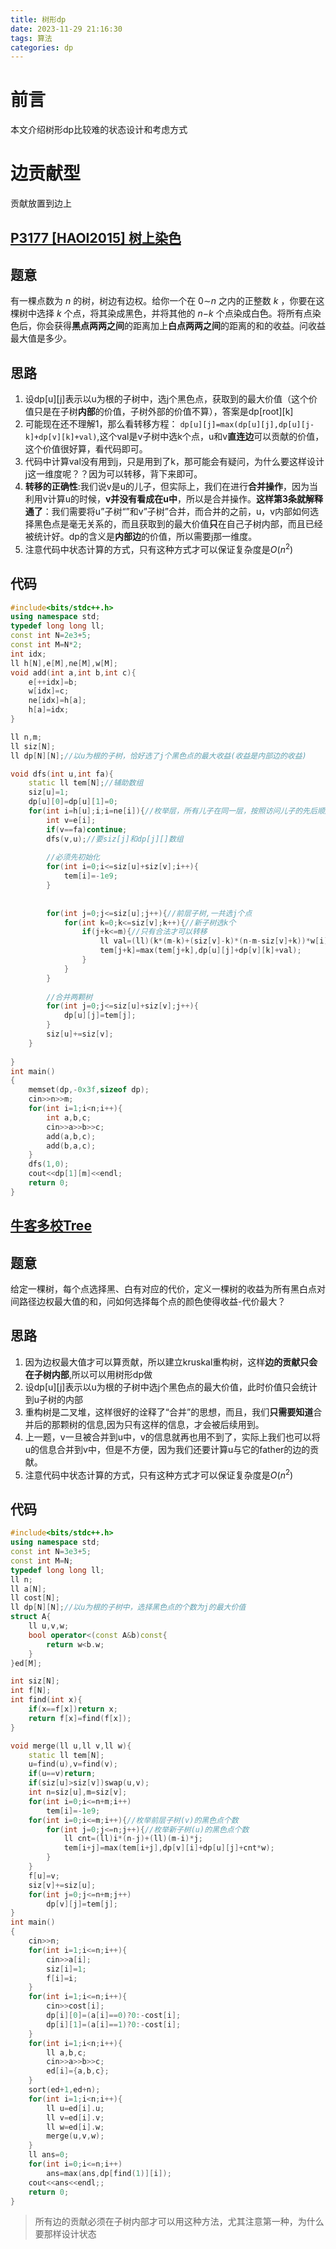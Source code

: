 ```yaml
---
title: 树形dp
date: 2023-11-29 21:16:30
tags: 算法
categories: dp
---
```






# 前言

本文介绍树形dp比较难的状态设计和考虑方式





# 边贡献型

贡献放置到边上



## [P3177 [HAOI2015] 树上染色](https://www.luogu.com.cn/problem/P3177)

## 题意

有一棵点数为 *n* 的树，树边有边权。给你一个在 0∼*n* 之内的正整数 *k* ，你要在这棵树中选择 *k* 个点，将其染成黑色，并将其他的 *n*−*k* 个点染成白色。将所有点染色后，你会获得**黑点两两之间**的距离加上**白点两两之间**的距离的和的收益。问收益最大值是多少。



## 思路

1. 设dp\[u][j]表示以u为根的子树中，选j个黑色点，获取到的最大价值（这个价值只是在子树**内部**的价值，子树外部的价值不算），答案是dp\[root][k]
2. 可能现在还不理解1，那么看转移方程：
	`dp[u][j]=max(dp[u][j],dp[u][j-k]+dp[v][k]+val)`,这个val是v子树中选k个点，u和v**直连边**可以贡献的价值，这个价值很好算，看代码即可。
3. 代码中计算val没有用到j，只是用到了k，那可能会有疑问，为什么要这样设计j这一维度呢？？因为可以转移，背下来即可。
4. **转移的正确性**:我们说v是u的儿子，但实际上，我们在进行**合并操作**，因为当利用v计算u的时候，**v并没有看成在u中**，所以是合并操作。**这样第3条就解释通了**：我们需要将u”子树“”和v”子树”合并，而合并的之前，u，v内部如何选择黑色点是毫无关系的，而且获取到的最大价值**只**在自己子树内部，而且已经被统计好。dp的含义是**内部边**的价值，所以需要j那一维度。
5. 注意代码中状态计算的方式，只有这种方式才可以保证复杂度是$O(n^2)$



## 代码

```cpp
#include<bits/stdc++.h>
using namespace std;
typedef long long ll;
const int N=2e3+5;
const int M=N*2;
int idx;
ll h[N],e[M],ne[M],w[M];
void add(int a,int b,int c){
	e[++idx]=b;
	w[idx]=c;
	ne[idx]=h[a];
	h[a]=idx;
}

ll n,m;
ll siz[N];
ll dp[N][N];//以u为根的子树，恰好选了j个黑色点的最大收益(收益是内部边的收益)

void dfs(int u,int fa){
	static ll tem[N];//辅助数组
	siz[u]=1;
	dp[u][0]=dp[u][1]=0;
	for(int i=h[u];i;i=ne[i]){//枚举层，所有儿子在同一层，按照访问儿子的先后顺序划分层
		int v=e[i];
		if(v==fa)continue;
		dfs(v,u);//要siz[j]和dp[j][]数组
		
        //必须先初始化
		for(int i=0;i<=siz[u]+siz[v];i++){
			tem[i]=-1e9;
		}
        
        
		for(int j=0;j<=siz[u];j++){//前层子树,一共选j个点
			for(int k=0;k<=siz[v];k++){//新子树选k个
				if(j+k<=m){//只有合法才可以转移
					ll val=(ll)(k*(m-k)+(siz[v]-k)*(n-m-siz[v]+k))*w[i];  //当前情况下连接子节点的边的贡献
					tem[j+k]=max(tem[j+k],dp[u][j]+dp[v][k]+val);
				}
			}
		}	
        
		//合并两颗树
		for(int j=0;j<=siz[u]+siz[v];j++){
			dp[u][j]=tem[j];
		}
		siz[u]+=siz[v];
	}
	
}
int main()
{
	memset(dp,-0x3f,sizeof dp);
	cin>>n>>m;
	for(int i=1;i<n;i++){
		int a,b,c;
		cin>>a>>b>>c;
		add(a,b,c);
		add(b,a,c);
	}
	dfs(1,0);	
	cout<<dp[1][m]<<endl;
	return 0;
}
```





## [牛客多校Tree](https://ac.nowcoder.com/acm/contest/57360/A)

## 题意

给定一棵树，每个点选择黑、白有对应的代价，定义一棵树的收益为所有黑白点对间路径边权最大值的和，问如何选择每个点的颜色使得收益-代价最大？



## 思路

1. 因为边权最大值才可以算贡献，所以建立kruskal重构树，这样**边的贡献只会在子树内部**,所以可以用树形dp做
2. 设dp\[u][j]表示以u为根的子树中选j个黑色点的最大价值，此时价值只会统计到u子树的内部
3. 重构树是二叉堆，这样很好的诠释了“合并”的思想，而且，我们**只需要知道**合并后的那颗树的信息,因为只有这样的信息，才会被后续用到。
4. 上一题，v一旦被合并到u中，v的信息就再也用不到了，实际上我们也可以将u的信息合并到v中，但是不方便，因为我们还要计算u与它的father的边的贡献。
5. 注意代码中状态计算的方式，只有这种方式才可以保证复杂度是$O(n^2)$



## 代码

```cpp
#include<bits/stdc++.h>
using namespace std;
const int N=3e3+5;
const int M=N;
typedef long long ll;
ll n;
ll a[N];
ll cost[N];
ll dp[N][N];//以u为根的子树中，选择黑色点的个数为j的最大价值
struct A{
	ll u,v,w;
	bool operator<(const A&b)const{
		return w<b.w;
	}
}ed[M];

int siz[N];
int f[N];
int find(int x){
	if(x==f[x])return x;
	return f[x]=find(f[x]);
}

void merge(ll u,ll v,ll w){
	static ll tem[N];
	u=find(u),v=find(v);
	if(u==v)return;
	if(siz[u]>siz[v])swap(u,v);
	int n=siz[u],m=siz[v];
	for(int i=0;i<=n+m;i++)
		tem[i]=-1e9;
	for(int i=0;i<=m;i++){//枚举前层子树(v)的黑色点个数
		for(int j=0;j<=n;j++){//枚举新子树(u)的黑色点个数	
			ll cnt=(ll)i*(n-j)+(ll)(m-i)*j;
			tem[i+j]=max(tem[i+j],dp[v][i]+dp[u][j]+cnt*w);
		}
	}
	f[u]=v;
	siz[v]+=siz[u];
	for(int j=0;j<=n+m;j++)
		dp[v][j]=tem[j];
}
int main()
{
	cin>>n;
	for(int i=1;i<=n;i++){
		cin>>a[i];
		siz[i]=1;
		f[i]=i;
	}
	for(int i=1;i<=n;i++){
		cin>>cost[i];
		dp[i][0]=(a[i]==0)?0:-cost[i];
		dp[i][1]=(a[i]==1)?0:-cost[i];
	}
	for(int i=1;i<n;i++){
		ll a,b,c;
		cin>>a>>b>>c;
		ed[i]={a,b,c};
	}
	sort(ed+1,ed+n);
	for(int i=1;i<n;i++){
		ll u=ed[i].u;
		ll v=ed[i].v;
		ll w=ed[i].w;
		merge(u,v,w);
	}
	ll ans=0;
	for(int i=0;i<=n;i++)
		ans=max(ans,dp[find(1)][i]);
	cout<<ans<<endl;;
	return 0;
}
```





> 所有边的贡献必须在子树内部才可以用这种方法，尤其注意第一种，为什么要那样设计状态

